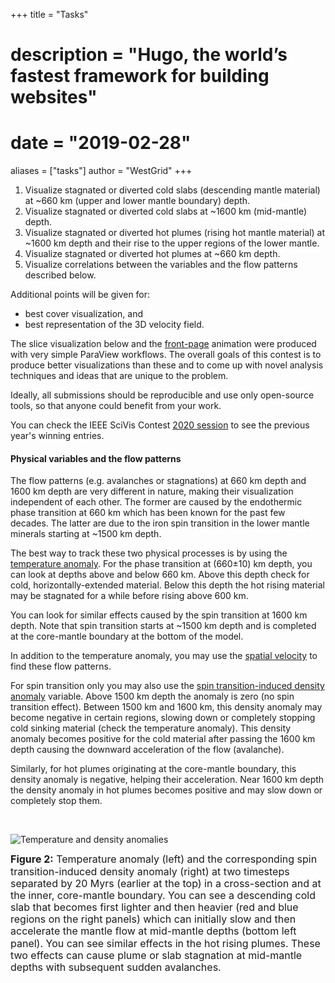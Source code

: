+++
title = "Tasks"
# description = "Hugo, the world’s fastest framework for building websites"
# date = "2019-02-28"
aliases = ["tasks"]
author = "WestGrid"
+++

<!-- - Visualize eddies in 3D, at a single snapshot, and over time. -->
<!-- - Visualize transport/advection of temperature and salinity -->
<!-- - Visualize correlation between the transport/advection of temperature and salinity -->
<!-- - Visualize statistics in eddies' ensembles and associated uncertainties in 3D, over time -->

1. Visualize stagnated or diverted cold slabs (descending mantle material) at ~660 km (upper and lower mantle boundary) depth. <!-- avalanches -->
1. Visualize stagnated or diverted cold slabs at ~1600 km (mid-mantle) depth. <!-- avalanches -->
1. Visualize stagnated or diverted hot plumes (rising hot mantle material) at ~1600 km depth and their rise to the upper
   regions of the lower mantle.
1. Visualize stagnated or diverted hot plumes at ~660 km depth.
1. Visualize correlations between the variables and the flow patterns described below.

Additional points will be given for:

- best cover visualization, and
- best representation of the 3D velocity field.

The slice visualization below and the [front-page](/) animation were produced with very simple ParaView workflows. The
overall goals of this contest is to produce better visualizations than these and to come up with novel analysis
techniques and ideas that are unique to the problem.

Ideally, all submissions should be reproducible and use only open-source tools, so that anyone could benefit from your
work.

You can check the IEEE SciVis Contest [2020 session](https://kaust-vislab.github.io/SciVis2020/results.html) to see the
previous year's winning entries.

<!-- These are the most important outcomes of this modeling and study. -->






#### Physical variables and the flow patterns

The flow patterns (e.g. avalanches or stagnations) at 660 km depth and 1600 km depth are very different in nature,
making their visualization independent of each other. The former are caused by the endothermic phase transition at 660
km which has been known for the past few decades. The latter are due to the iron spin transition in the lower mantle
minerals starting at ~1500 km depth.

The best way to track these two physical processes is by using the <ins>temperature anomaly</ins>. For the phase
transition at (660±10) km depth, you can look at depths above and below 660 km. Above this depth check for cold,
horizontally-extended material. Below this depth the hot rising material may be stagnated for a while before rising
above 600 km.

You can look for similar effects caused by the spin transition at 1600 km depth. Note that spin transition starts at
~1500 km depth and is completed at the core-mantle boundary at the bottom of the model.

In addition to the temperature anomaly, you may use the <ins>spatial velocity</ins> to find these flow patterns.

For spin transition only you may also use the <ins>spin transition-induced density anomaly</ins> variable. Above 1500 km
depth the anomaly is zero (no spin transition effect). Between 1500 km and 1600 km, this density anomaly may become
negative in certain regions, slowing down or completely stopping cold sinking material (check the temperature
anomaly). This density anomaly becomes positive for the cold material after passing the 1600 km depth causing the
downward acceleration of the flow (avalanche).

Similarly, for hot plumes originating at the core-mantle boundary, this density anomaly is negative, helping their
acceleration. Near 1600 km depth the density anomaly in hot plumes becomes positive and may slow down or completely stop
them.

<!-- - thermal conductivity [Watt/m/K], -->
<!-- - thermal expansivity [1/K], -->





<!-- Q: How can one differentiate between the endothermic phase transition at 660 km and the spin transition in iron in the -->
<!-- lower mantle minerals at 1600 km when looking only at the 3D data, besides obviously the depth? Is there anything in the -->
<!-- 3D variables that you gave me that can distinguish the two types of transitions? -->

<br>

![Temperature and density anomalies](../images/dTdRho.png)

<!-- <img src="../images/dT-dRho.jpg" alt="Temperature and density anomalies" style="float: left; margin-right: 10px;" /> -->

<p style="line-height: 1.2;"> <font size="3"> <b>Figure 2:</b> Temperature anomaly (left) and the corresponding spin
transition-induced density anomaly (right) at two timesteps separated by 20 Myrs (earlier at the top) in a cross-section
and at the inner, core-mantle boundary. You can see a descending cold slab that becomes first lighter and then heavier
(red and blue regions on the right panels) which can initially slow and then accelerate the mantle flow at mid-mantle
depths (bottom left panel). You can see similar effects in the hot rising plumes. These two effects can cause plume or
slab stagnation at mid-mantle depths with subsequent sudden avalanches. </font> </p>

<!-- The spin transition-induced density for the model I have sent you is based D4 in Table 2 in the attached paper. In order to calculate the spin transition-induced density anomaly, we calculate the laterally average of this density and subtract it from the spin transition-induced density (i.e. anomaly = dRho - dRho_ave) (see the four lines at the bottom of page 5 in this paper).
<!-- For depths above ~1500 km there is no spin transition, and therefore no spin transition-induced density (and hence no density anomaly). -->
<!-- Temperature anomaly is calculated in similar way (T-Tave) (T_ave: average of temperature at each depth). -->
